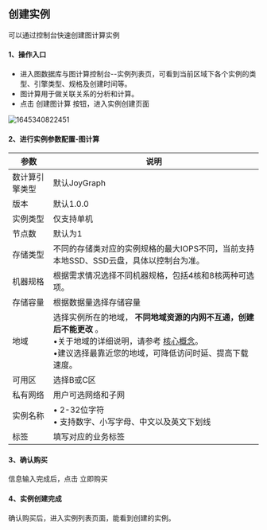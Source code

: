 ## 创建实例
可以通过控制台快速创建图计算实例

#### 1、操作入口

- 进入图数据库与图计算控制台--实例列表页，可看到当前区域下各个实例的类型、引擎类型、规格及创建时间等。
- 图计算用于做关联关系的分析和计算。
- 点击 创建图计算 按钮，进入实例创建页面

![1645340822451](C:\Users\zhaotongtong10\AppData\Roaming\Typora\typora-user-images\1645340822451.png)

#### 2、进行实例参数配置-图计算

| 参数           | 说明                                                         |
| -------------- | ------------------------------------------------------------ |
| 数计算引擎类型 | 默认JoyGraph                                                 |
| 版本           | 默认1.0.0                                                    |
| 实例类型       | 仅支持单机                                                   |
| 节点数         | 默认为1                                                      |
| 存储类型       | 不同的存储类对应的实例规格的最大IOPS不同，当前支持本地SSD、SSD云盘，具体以控制台为准。 |
| 机器规格       | 根据需求情况选择不同机器规格，包括4核和8核两种可选项。       |
| 存储容量       | 根据数据量选择存储容量                                       |
| 地域           | 选择实例所在的地域， **不同地域资源的内网不互通，创建后不能更改** 。<br/>•关于地域的详细说明，请参考 [核心概念](https://docs.jdcloud.com/cn/rds/core-concepts)。<br/>•建议选择最靠近您的地域，可降低访问时延、提高下载速度。 |
| 可用区         | 选择B或C区                                                   |
| 私有网络       | 用户可选网络和子网                                           |
| 实例名称       | • 2-32位字符<br/>• 支持数字、小写字母、中文以及英文下划线    |
| 标签           | 填写对应的业务标签                                           |

#### 3、确认购买

信息输入完成后，点击 立即购买

#### 4、实例创建完成

确认购买后，进入实例列表页面，能看到创建的实例。
